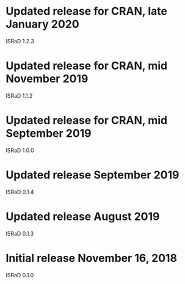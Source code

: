 # Updated release for CRAN, late January 2020
ISRaD 1.2.3

# Updated release for CRAN, mid November 2019
ISRaD 1.1.2

# Updated release for CRAN, mid September 2019
ISRaD 1.0.0

# Updated release September 2019
ISRaD 0.1.4

# Updated release August 2019
ISRaD 0.1.3

# Initial release November 16, 2018
ISRaD 0.1.0
